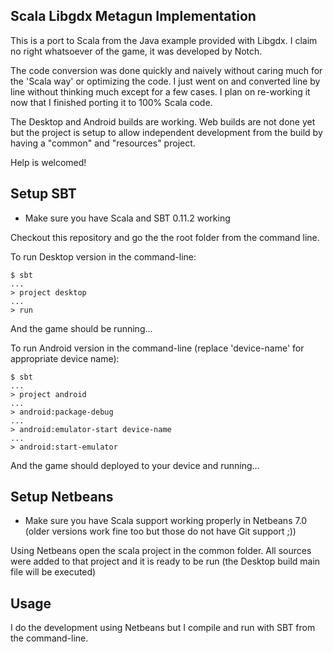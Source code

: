 Scala Libgdx Metagun Implementation
-------------------------------------------------------------------------------

This is a port to Scala from the Java example provided with Libgdx. I claim no right whatsoever of the game, it was developed by Notch.

The code conversion was done quickly and naively without caring much for the 'Scala way' or optimizing the code. I just went on and converted line by line without thinking much except for a few cases. I plan on re-working it now that I finished porting it to 100% Scala code.

The Desktop and Android builds are working. Web builds are not done yet but the project is setup to allow independent development from the build by having a "common" and "resources" project.

Help is welcomed!

Setup SBT
-------------------------------------------------------------------------------

* Make sure you have Scala and SBT 0.11.2 working

Checkout this repository and go the the root folder from the command line.

To run Desktop version in the command-line:

    $ sbt
    ...
    > project desktop
    ...
    > run

And the game should be running...

To run Android version in the command-line (replace 'device-name' for appropriate device name):

    $ sbt
    ...
    > project android
    ...
    > android:package-debug
    ...
    > android:emulator-start device-name
    ...
    > android:start-emulator

And the game should deployed to your device and running...

Setup Netbeans
-------------------------------------------------------------------------------

* Make sure you have Scala support working properly in Netbeans 7.0 (older versions work fine too but those do not have Git support ;))

Using Netbeans open the scala project in the common folder. All sources were added to that project and it is ready to be run (the Desktop build main file will be executed)

Usage
-------------------------------------------------------------------------------

I do the development using Netbeans but I compile and run with SBT from the command-line.
